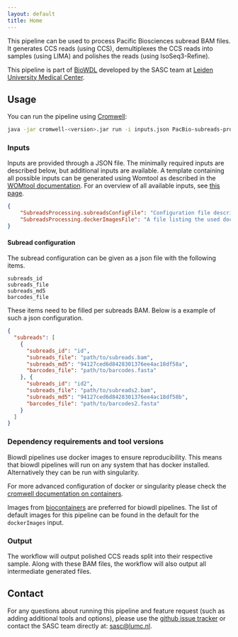 ```yaml
---
layout: default
title: Home
---
```


This pipeline can be used to process Pacific Biosciences subread BAM files.
It generates CCS reads (using CCS), demultiplexes the CCS reads into samples
(using LIMA) and polishes the reads (using IsoSeq3-Refine).

This pipeline is part of [BioWDL](https://biowdl.github.io/)
developed by the SASC team
at [Leiden University Medical Center](https://www.lumc.nl/).

## Usage
You can run the pipeline using
[Cromwell](http://cromwell.readthedocs.io/en/stable/):

```bash
java -jar cromwell-<version>.jar run -i inputs.json PacBio-subreads-processing.wdl
```

### Inputs
Inputs are provided through a JSON file. The minimally required inputs are
described below, but additional inputs are available.
A template containing all possible inputs can be generated using
Womtool as described in the
[WOMtool documentation](http://cromwell.readthedocs.io/en/stable/WOMtool/).
For an overview of all available inputs, see [this page](./inputs.html).

```json
{
    "SubreadsProcessing.subreadsConfigFile": "Configuration file describing input subread BAMs and barcode files.",
    "SubreadsProcessing.dockerImagesFile": "A file listing the used docker images."
}
```

#### Subread configuration
The subread configuration can be given as a json file with the following items.

```
subreads_id
subreads_file
subreads_md5
barcodes_file
```

These items need to be filled per subreads BAM.
Below is a example of such a json configuration.

```json
{
  "subreads": [
    {
      "subreads_id": "id",
      "subreads_file": "path/to/subreads.bam",
      "subreads_md5": "94127ced6d8428301376ee4ac18df58a",
      "barcodes_file": "path/to/barcodes.fasta"
    }, {
      "subreads_id": "id2",
      "subreads_file": "path/to/subreads2.bam",
      "subreads_md5": "94127ced6d8428301376ee4ac18df58b",
      "barcodes_file": "path/to/barcodes2.fasta"
    }
  ]
}
```

### Dependency requirements and tool versions
Biowdl pipelines use docker images to ensure  reproducibility. This
means that biowdl pipelines will run on any system that has docker
installed. Alternatively they can be run with singularity.

For more advanced configuration of docker or singularity please check
the [cromwell documentation on containers](
https://cromwell.readthedocs.io/en/stable/tutorials/Containers/).

Images from [biocontainers](https://biocontainers.pro) are preferred for
biowdl pipelines. The list of default images for this pipeline can be
found in the default for the `dockerImages` input.

### Output
The workflow will output polished CCS reads split into their respective sample.
Along with these BAM files, the workflow will also output all intermediate
generated files.

## Contact
<p>
  <!-- Obscure e-mail address for spammers -->
For any questions about running this pipeline and feature request (such as
adding additional tools and options), please use the
<a href='https://github.com/biowdl/sequence-classification/issues'>github issue tracker</a>
or contact the SASC team directly at: 
<a href='&#109;&#97;&#105;&#108;&#116;&#111;&#58;&#115;&#97;&#115;&#99;&#64;&#108;&#117;&#109;&#99;&#46;&#110;&#108;'>
&#115;&#97;&#115;&#99;&#64;&#108;&#117;&#109;&#99;&#46;&#110;&#108;</a>.
</p>
